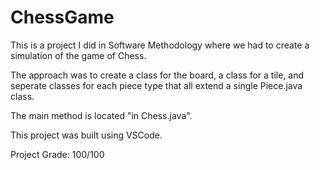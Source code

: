 # ChessGame

This is a project I did in Software Methodology where we had to create a simulation of the game of Chess. 

The approach was to create a class for the board, a class for a tile, and seperate classes for each piece type that all extend a single Piece.java class.

The main method is located "in Chess.java". 

This project was built using VSCode.

Project Grade: 100/100
